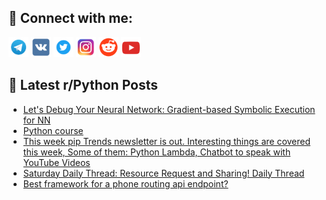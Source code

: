## 🔎 Connect with me:
[<img src="https://github.com/bullbesh/bullbesh/blob/main/images/Telegram.png" width="32" height="32" />](https://t.me/bullbesh)
[<img src="https://github.com/bullbesh/bullbesh/blob/main/images/VK.png" width="32" height="32" />](https://vk.com/bullbesh)
[<img src="https://github.com/bullbesh/bullbesh/blob/main/images/Twitter.png" width="32" height="32" />](https://twitter.com/bullbesh1)
[<img src="https://github.com/bullbesh/bullbesh/blob/main/images/Instagram.png" width="32" height="32" />](https://www.instagram.com/bullbesh)
[<img src="https://github.com/bullbesh/bullbesh/blob/main/images/Reddit.png" width="32" height="32" />](https://www.reddit.com/user/bullbesh)
[<img src="https://github.com/bullbesh/bullbesh/blob/main/images/YouTube.png" width="32" height="32" />](https://www.youtube.com/channel/UCtfjRs6uzgq5mfm8S06WTcg)

## 📕 Latest r/Python Posts
<!-- BLOG-POST-LIST:START -->
- [Let&#39;s Debug Your Neural Network: Gradient-based Symbolic Execution for NN](https://www.reddit.com/r/Python/comments/1896vj9/lets_debug_your_neural_network_gradientbased/)
- [Python course](https://www.reddit.com/r/Python/comments/18901ee/python_course/)
- [This week pip Trends newsletter is out. Interesting things are covered this week, Some of them: Python Lambda, Chatbot to speak with YouTube Videos](https://www.reddit.com/r/Python/comments/188uhn1/this_week_pip_trends_newsletter_is_out/)
- [Saturday Daily Thread: Resource Request and Sharing! Daily Thread](https://www.reddit.com/r/Python/comments/188qc6t/saturday_daily_thread_resource_request_and/)
- [Best framework for a phone routing api endpoint?](https://www.reddit.com/r/Python/comments/188o5h0/best_framework_for_a_phone_routing_api_endpoint/)
<!-- BLOG-POST-LIST:END -->

